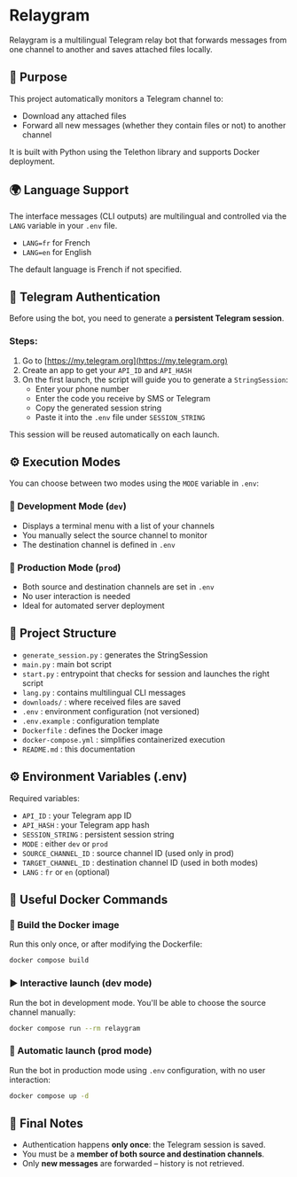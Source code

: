 # Relaygram

Relaygram is a multilingual Telegram relay bot that forwards messages from one channel to another and saves attached files locally.

## 🧠 Purpose

This project automatically monitors a Telegram channel to:
- Download any attached files
- Forward all new messages (whether they contain files or not) to another channel

It is built with Python using the Telethon library and supports Docker deployment.

## 🌍 Language Support

The interface messages (CLI outputs) are multilingual and controlled via the `LANG` variable in your `.env` file.

- `LANG=fr` for French
- `LANG=en` for English

The default language is French if not specified.

## 🔐 Telegram Authentication

Before using the bot, you need to generate a **persistent Telegram session**.

### Steps:
1. Go to [https://my.telegram.org](https://my.telegram.org)
2. Create an app to get your `API_ID` and `API_HASH`
3. On the first launch, the script will guide you to generate a `StringSession`:
    - Enter your phone number
    - Enter the code you receive by SMS or Telegram
    - Copy the generated session string
    - Paste it into the `.env` file under `SESSION_STRING`

This session will be reused automatically on each launch.

## ⚙️ Execution Modes

You can choose between two modes using the `MODE` variable in `.env`:

### 🧪 Development Mode (`dev`)
- Displays a terminal menu with a list of your channels
- You manually select the source channel to monitor
- The destination channel is defined in `.env`

### 🚀 Production Mode (`prod`)
- Both source and destination channels are set in `.env`
- No user interaction is needed
- Ideal for automated server deployment

## 📁 Project Structure

- `generate_session.py` : generates the StringSession
- `main.py` : main bot script
- `start.py` : entrypoint that checks for session and launches the right script
- `lang.py` : contains multilingual CLI messages
- `downloads/` : where received files are saved
- `.env` : environment configuration (not versioned)
- `.env.example` : configuration template
- `Dockerfile` : defines the Docker image
- `docker-compose.yml` : simplifies containerized execution
- `README.md` : this documentation

## ⚙️ Environment Variables (.env)

Required variables:

- `API_ID` : your Telegram app ID
- `API_HASH` : your Telegram app hash
- `SESSION_STRING` : persistent session string
- `MODE` : either `dev` or `prod`
- `SOURCE_CHANNEL_ID` : source channel ID (used only in prod)
- `TARGET_CHANNEL_ID` : destination channel ID (used in both modes)
- `LANG` : `fr` or `en` (optional)

## 🐳 Useful Docker Commands

### 🔧 Build the Docker image

Run this only once, or after modifying the Dockerfile:

```bash
docker compose build
```

### ▶️ Interactive launch (dev mode)

Run the bot in development mode. You'll be able to choose the source channel manually:

```bash
docker compose run --rm relaygram
```

### 🚀 Automatic launch (prod mode)

Run the bot in production mode using `.env` configuration, with no user interaction:

```bash
docker compose up -d
```

## 📝 Final Notes

- Authentication happens **only once**: the Telegram session is saved.
- You must be a **member of both source and destination channels**.
- Only **new messages** are forwarded – history is not retrieved.

